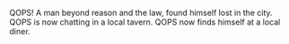 
QOPS! A man beyond reason and the law, found himself lost in the city. QOPS is now chatting in a local tavern. QOPS now finds himself at a local diner.
